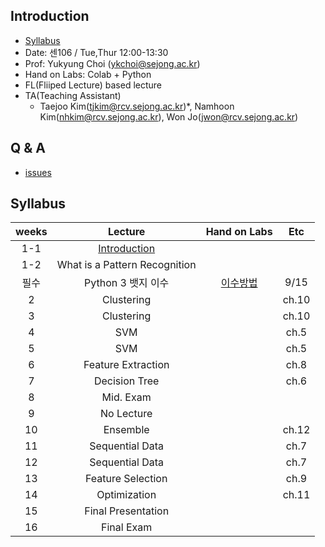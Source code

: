 
## Introduction
- [Syllabus](https://github.com/sejongresearch/2019.Fall.PatternRecognition/blob/master/Syllabus.pdf)
- Date: 센106 / Tue,Thur 12:00-13:30
- Prof: Yukyung Choi (ykchoi@sejong.ac.kr)
- Hand on Labs: Colab + Python
- FL(Fliiped Lecture) based lecture
- TA(Teaching Assistant)
  - Taejoo Kim(tjkim@rcv.sejong.ac.kr)*, Namhoon Kim(nhkim@rcv.sejong.ac.kr), Won Jo(jwon@rcv.sejong.ac.kr)

## Q & A
- [issues](https://github.com/sejongresearch/2019.Fall.AdvancedC/issues)

## Syllabus
| weeks | Lecture | Hand on Labs  | Etc | 
|:--:|:--:|:--:|:--:|
| 1-1 | [Introduction](https://github.com/sejongresearch/2019.Fall.PatternRecognition/blob/master/LectureNote/%EA%B0%95%EC%9D%98%EC%86%8C%EA%B0%9C.pdf) | | |
| 1-2 | What is a Pattern Recognition | | |
| 필수 |  Python 3 뱃지 이수 | [이수방법](https://github.com/sejongresearch/2019.Fall.PatternRecognition/blob/master/LectureNote/learn%20python%203%20%EC%9D%B4%EC%88%98%EB%B0%A9%EB%B2%95.pdf) | 9/15 |
| 2 | Clustering | | ch.10 |
| 3 | Clustering | | ch.10 |
| 4 | SVM | | ch.5 |
| 5 | SVM | | ch.5 |
| 6 | Feature Extraction | | ch.8 |
| 7 | Decision Tree | | ch.6 |
| 8 | Mid. Exam | | |
| 9 | No Lecture | | |
| 10 | Ensemble | | ch.12 |
| 11 | Sequential Data | | ch.7 |
| 12 | Sequential Data | | ch.7 |
| 13 | Feature Selection | | ch.9 |
| 14 | Optimization | | ch.11 |
| 15 | Final Presentation | | |
| 16 | Final Exam | | |









